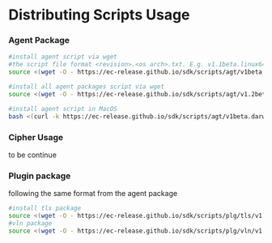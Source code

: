 # Distributing Scripts Usage
### Agent Package
```bash
#install agent script via wget
#the script file format <revision>.<os arch>.txt. E.g. v1.1beta.linux64.txt
source <(wget -O - https://ec-release.github.io/sdk/scripts/agt/v1beta.linux64.txt)

#install all agent packages script via wget
source <(wget -O - https://ec-release.github.io/sdk/scripts/agt/v1.2beta.linux64.txt)

#install agent script in MacOS
bash <(curl -k https://ec-release.github.io/sdk/scripts/agt/v1beta.darwin.txt)

```
### Cipher Usage
to be continue

### Plugin package
following the same format from the agent package
```bash
#install tls package
source <(wget -O - https://ec-release.github.io/sdk/scripts/plg/tls/v1.linux64.txt)
#vln package
source <(wget -O - https://ec-release.github.io/sdk/scripts/plg/vln/v1.linux64.txt)
```
